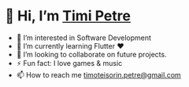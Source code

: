 # 👋 Hi, I’m [Timi Petre](https://github.com/timi-petre)


- 👀 I’m interested in Software Development
- 🌱 I’m currently learning Flutter ❤️
- 💞️ I’m looking to collaborate on future projects.
- ⚡ Fun fact: I love games & music
- 📫 How to reach me timoteisorin.petre@gmail.com

<!---
timi-petre/timi-petre is a ✨ special ✨ repository because its `README.md` (this file) appears on your GitHub profile.
You can click the Preview link to take a look at your changes.
--->
